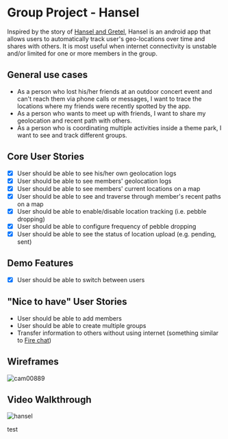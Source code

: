 # Group Project - Hansel

Inspired by the story of <a href="https://en.wikipedia.org/wiki/Hansel_and_Gretel">Hansel and Gretel</a>, Hansel is an android app that allows users to automatically track user's geo-locations over time and shares with others.  It is most useful when internet connectivity is unstable and/or limited for one or more members in the group.

## General use cases
- As a person who lost his/her friends at an outdoor concert event and can't reach them via phone calls or messages, I want to trace the locations where my friends were recently spotted by the app.  
- As a person who wants to meet up with friends, I want to share my geolocation and recent path with others.
- As a person who is coordinating multiple activities inside a theme park, I want to see and track different groups.

## Core User Stories
* [x] User should be able to see his/her own geolocation logs
* [x] User should be able to see members' geolocation logs
* [x] User should be able to see members' current locations on a map
* [x] User should be able to see and traverse through member's recent paths on a map
* [x] User should be able to enable/disable location tracking (i.e. pebble dropping)
* [x] User should be able to configure frequency of pebble dropping
* [x] User should be able to see the status of location upload (e.g. pending, sent)

## Demo Features
* [x] User should be able to switch between users

## "Nice to have" User Stories
- User should be able to add members
- User should be able to create multiple groups
- Transfer information to others without using internet (something similar to <a href="https://play.google.com/store/apps/details?id=com.opengarden.firechat&hl=en">Fire chat</a>)

## Wireframes
![cam00889](https://cloud.githubusercontent.com/assets/1873465/11288506/7be098ac-8ed9-11e5-9ad6-207c267e8510.jpg)

## Video Walkthrough
![hansel](https://cloud.githubusercontent.com/assets/5839078/11626364/0844fae8-9c97-11e5-9c23-8d27ee1a04d7.gif)

test
